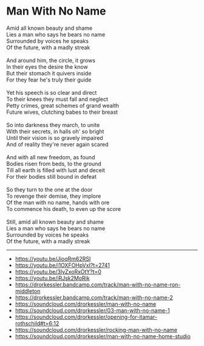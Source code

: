 # Man With No Name

Amid all known beauty and shame\
Lies a man who says he bears no name\
Surrounded by voices he speaks\
Of the future, with a madly streak\
\
And around him, the circle, it grows\
In their eyes the desire the know\
But their stomach it quivers inside\
For they fear he's truly their guide\
\
Yet his speech is so clear and direct\
To their knees they must fall and neglect\
Petty crimes, great schemes of grand wealth\
Future wives, clutching babes to their breast\
\
So into darkness they march, to unite\
With their secrets, in halls oh' so bright\
Until their vision is so gravely impaired\
And of reality they're never again scared\
\
And with all new freedom, as found\
Bodies risen from beds, to the ground\
Till all earth is filled with lust and deceit\
For their bodies still bound in defeat\
\
So they turn to the one at the door\
To revenge their demise, they implore\
Of the man with no name, hands with ore\
To commence his death, to even up the score\
\
Still, amid all known beauty and shame\
Lies a man who says he bears no name\
Surrounded by voices he speaks\
Of the future, with a madly streak

---
- https://youtu.be/JioqRm62RSI
- https://youtu.be/i1OXFOHpVxI?t=2741
- https://youtu.be/3IyZxoRxOtY?t=0
- https://youtu.be/iRJsk2MoRik
- https://drorkessler.bandcamp.com/track/man-with-no-name-ron-middleton
- https://drorkessler.bandcamp.com/track/man-with-no-name-2
- https://soundcloud.com/drorkessler/man-with-no-name
- https://soundcloud.com/drorkessler/03-man-with-no-name-1
- https://soundcloud.com/drorkessler/opening-for-itamar-rothschild#t=6:12
- https://soundcloud.com/drorkessler/rocking-man-with-no-name
- https://soundcloud.com/drorkessler/man-with-no-name-home-studio
